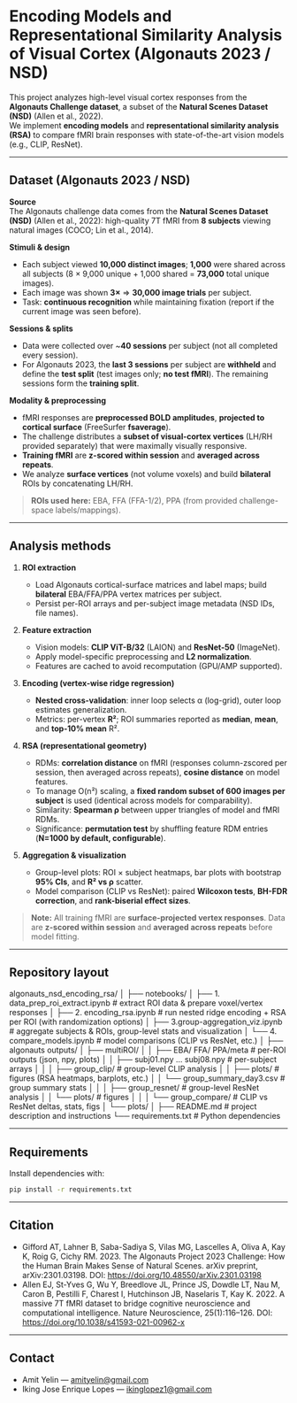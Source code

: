 # Encoding Models and Representational Similarity Analysis of Visual Cortex (Algonauts 2023 / NSD)


This project analyzes high-level visual cortex responses from the **Algonauts Challenge dataset**, 
a subset of the **Natural Scenes Dataset (NSD)** (Allen et al., 2022).  
We implement **encoding models** and **representational similarity analysis (RSA)** to compare 
fMRI brain responses with state-of-the-art vision models (e.g., CLIP, ResNet).

---


## Dataset (Algonauts 2023 / NSD)

**Source**  
The Algonauts challenge data comes from the **Natural Scenes Dataset (NSD)** (Allen et al., 2022): high-quality 7T fMRI from **8 subjects** viewing natural images (COCO; Lin et al., 2014).

**Stimuli & design**
- Each subject viewed **10,000 distinct images**; **1,000** were shared across all subjects (8 × 9,000 unique + 1,000 shared = **73,000** total unique images).
- Each image was shown **3×** ⇒ **30,000 image trials** per subject.
- Task: **continuous recognition** while maintaining fixation (report if the current image was seen before).

**Sessions & splits**
- Data were collected over ~**40 sessions** per subject (not all completed every session).
- For Algonauts 2023, the **last 3 sessions** per subject are **withheld** and define the **test split** (test images only; **no test fMRI**). The remaining sessions form the **training split**.

**Modality & preprocessing**
- fMRI responses are **preprocessed BOLD amplitudes**, **projected to cortical surface** (FreeSurfer **fsaverage**).
- The challenge distributes a **subset of visual-cortex vertices** (LH/RH provided separately) that were maximally visually responsive.
- **Training fMRI** are **z-scored within session** and **averaged across repeats**.
- We analyze **surface vertices** (not volume voxels) and build **bilateral** ROIs by concatenating LH/RH.

> **ROIs used here:** EBA, FFA (FFA-1/2), PPA (from provided challenge-space labels/mappings).

---

## Analysis methods

1. **ROI extraction**
   - Load Algonauts cortical-surface matrices and label maps; build **bilateral** EBA/FFA/PPA vertex matrices per subject.
   - Persist per-ROI arrays and per-subject image metadata (NSD IDs, file names).

2. **Feature extraction**
   - Vision models: **CLIP ViT-B/32** (LAION) and **ResNet-50** (ImageNet).
   - Apply model-specific preprocessing and **L2 normalization**.
   - Features are cached to avoid recomputation (GPU/AMP supported).

3. **Encoding (vertex-wise ridge regression)**
   - **Nested cross-validation**: inner loop selects α (log-grid), outer loop estimates generalization.
   - Metrics: per-vertex **R²**; ROI summaries reported as **median**, **mean**, and **top-10% mean** R².

4. **RSA (representational geometry)**
   - RDMs: **correlation distance** on fMRI (responses column-zscored per session, then averaged across repeats), **cosine distance** on model features.
   - To manage O(n²) scaling, a **fixed random subset of 600 images per subject** is used (identical across models for comparability).
   - Similarity: **Spearman ρ** between upper triangles of model and fMRI RDMs.
   - Significance: **permutation test** by shuffling feature RDM entries (**N=1000 by default, configurable**).

5. **Aggregation & visualization**
   - Group-level plots: ROI × subject heatmaps, bar plots with bootstrap **95% CIs**, and **R² vs ρ** scatter.
   - Model comparison (CLIP vs ResNet): paired **Wilcoxon tests**, **BH-FDR correction**, and **rank-biserial effect sizes**.

> **Note:** All training fMRI are **surface-projected vertex responses**. Data are **z-scored within session** and **averaged across repeats** before model fitting.

---

## Repository layout

algonauts_nsd_encoding_rsa/
│
├── notebooks/
│ ├── 1. data_prep_roi_extract.ipynb # extract ROI data & prepare voxel/vertex responses
│ ├── 2. encoding_rsa.ipynb # run nested ridge encoding + RSA per ROI (with randomization options)
│ ├── 3.group-aggregation_viz.ipynb # aggregate subjects & ROIs, group-level stats and visualization
│ └── 4. compare_models.ipynb # model comparisons (CLIP vs ResNet, etc.)
│
├── algonauts outputs/
│ ├── multiROI/
│ │ ├── EBA/ FFA/ PPA/meta # per-ROI outputs (json, npy, plots)
│ │ ├── subj01.npy ... subj08.npy # per-subject arrays
│ │
│ ├── group_clip/ # group-level CLIP analysis
│ │ ├── plots/ # figures (RSA heatmaps, barplots, etc.)
│ │ └── group_summary_day3.csv # group summary stats
│ │
│ ├── group_resnet/ # group-level ResNet analysis
│ │ └── plots/ # figures
│ │
│ └── group_compare/ # CLIP vs ResNet deltas, stats, figs
│ └── plots/
│
├── README.md # project description and instructions
└── requirements.txt # Python dependencies


---

## Requirements

Install dependencies with:

```bash
pip install -r requirements.txt

```
---

## Citation

- Gifford AT, Lahner B, Saba-Sadiya S, Vilas MG, Lascelles A, Oliva A, Kay K, Roig G, Cichy RM. 2023. The Algonauts Project 2023 Challenge: How the Human Brain Makes Sense of Natural Scenes. arXiv preprint, arXiv:2301.03198. DOI: https://doi.org/10.48550/arXiv.2301.03198 
- Allen EJ, St-Yves G, Wu Y, Breedlove JL, Prince JS, Dowdle LT, Nau M, Caron B, Pestilli F, Charest I, Hutchinson JB, Naselaris T, Kay K. 2022. A massive 7T fMRI dataset to bridge cognitive neuroscience and computational intelligence. Nature Neuroscience, 25(1):116–126. DOI: https://doi.org/10.1038/s41593-021-00962-x 

---

## Contact
- Amit Yelin — amityelin@gmail.com  
- Iking Jose Enrique Lopes — ikinglopez1@gmail.com

